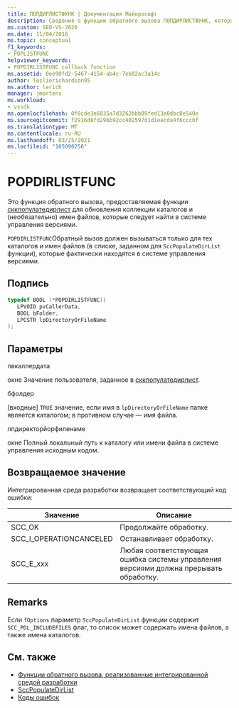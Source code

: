 ```yaml
---
title: ПОПДИРЛИСТФУНК | Документация Майкрософт
description: Сведения о функции обратного вызова ПОПДИРЛИСТФУНК, которая передается в каталоги обновления для выяснения того, что находится под управлением системы управления версиями.
ms.custom: SEO-VS-2020
ms.date: 11/04/2016
ms.topic: conceptual
f1_keywords:
- POPLISTFUNC
helpviewer_keywords:
- POPDIRLISTFUNC callback function
ms.assetid: 0ee90fd2-5467-4154-ab4c-7eb02ac3a14c
author: leslierichardson95
ms.author: lerich
manager: jmartens
ms.workload:
- vssdk
ms.openlocfilehash: 0f8cde3e6835a7d3262bbb89fed13e0dbc8e540e
ms.sourcegitcommit: f2916d8fd296b92cc402597d1d1eecda4f6cccbf
ms.translationtype: MT
ms.contentlocale: ru-RU
ms.lasthandoff: 03/25/2021
ms.locfileid: "105090256"
---
```

# <a name="popdirlistfunc"></a>POPDIRLISTFUNC
Это функция обратного вызова, предоставляемая функции [сккпопулатедирлист](../extensibility/sccpopulatedirlist-function.md) для обновления коллекции каталогов и (необязательно) имен файлов, которые следует найти в системе управления версиями.

 `POPDIRLISTFUNC`Обратный вызов должен вызываться только для тех каталогов и имен файлов (в списке, заданном для `SccPopulateDirList` функции), которые фактически находятся в системе управления версиями.

## <a name="signature"></a>Подпись

```cpp
typedef BOOL (*POPDIRLISTFUNC)(
   LPVOID pvCallerData,
   BOOL bFolder,
   LPCSTR lpDirectoryOrFileName
);
```

## <a name="parameters"></a>Параметры
 пвкаллердата

окне Значение пользователя, заданное в [сккпопулатедирлист](../extensibility/sccpopulatedirlist-function.md).

 бфолдер

[входные] `TRUE` значение, если имя в `lpDirectoryOrFileName` папке является каталогом; в противном случае — имя файла.

 лпдиректорйорфиленаме

окне Полный локальный путь к каталогу или имени файла в системе управления исходным кодом.

## <a name="return-value"></a>Возвращаемое значение
 Интегрированная среда разработки возвращает соответствующий код ошибки:

|Значение|Описание|
|-----------|-----------------|
|SCC_OK|Продолжайте обработку.|
|SCC_I_OPERATIONCANCELED|Останавливает обработку.|
|SCC_E_xxx|Любая соответствующая ошибка системы управления версиями должна прерывать обработку.|

## <a name="remarks"></a>Remarks
 Если `fOptions` параметр `SccPopulateDirList` функции содержит `SCC_PDL_INCLUDEFILES` флаг, то список может содержать имена файлов, а также имена каталогов.

## <a name="see-also"></a>См. также
- [Функции обратного вызова, реализованные интегрированной средой разработки](../extensibility/callback-functions-implemented-by-the-ide.md)
- [SccPopulateDirList](../extensibility/sccpopulatedirlist-function.md)
- [Коды ошибок](../extensibility/error-codes.md)

